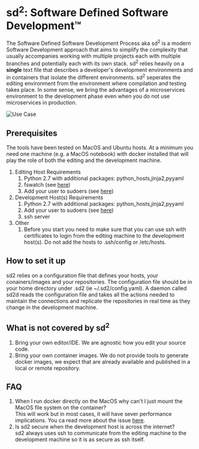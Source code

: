 # sd<sup>2</sup>: Software Defined Software Development™
The Software Defined Software Development Process aka sd<sup>2</sup> is 
a modern Software Development approach that aims to simplify the 
complexity that usually accompanies working with multiple projects 
each with multiple branches and potentially each with its own
stack. sd<sup>2</sup> relies heavily on a **single** text 
file that describes a developer's development environments and in containers 
that isolate the different environments. sd<sup>2</sup> seperates the editing 
environment from the environment where compilation and testing takes place. 
In some sense, we bring the advantages of a microservices environment to 
the development phase even when you do not use microservices in production.

![Use Case](https://docs.google.com/drawings/d/1uO3umvqVMIM2HnrXJwRAgAX2UWRYNVqEKDTNggXlEIc/pub?w=960&h=720)

## Prerequisites
The tools have been tested on MacOS and Ubuntu hosts. At a minimum you 
need one machine (e.g. a MacOS notebook) with docker installed that will
 play the role of both the editing and the development machine.

1. Editing Host Requirements
   1. Python 2.7 with additional packages: python_hosts,jinja2,pyyaml
   1. fswatch (see [here](http://stackoverflow.com/questions/1515730/is-there-a-command-like-watch-or-inotifywait-on-the-mac))
   1. Add your user to sudoers (see [here](https://askubuntu.com/questions/168461/how-do-i-sudo-without-having-to-enter-my-password))
1. Development Host(s) Requirements
   1. Python 2.7 with additional packages: python_hosts,jinja2,pyyaml
   1. Add your user to sudoers (see [here](https://askubuntu.com/questions/168461/how-do-i-sudo-without-having-to-enter-my-password))
   1. ssh server
1. Other
   1. Before you start you need to make sure that you can use ssh with certificates to login from the editing machine to the development host(s). Do not add the hosts to .ssh/config or /etc/hosts.
   
## How to set it up
sd2 relies on a configuration file that defines your hosts, your conainers/images and your repositories. The configuration file should be in your home directory under .sd2 (ie ~/.sd2/config.yaml). A daemon called sd2d reads the configuration file and takes all the actions needed to maintain the connections and replicate the repositories in real time as they change in the development machine.

## What is not covered by sd<sup>2</sup>

1. Bring your own editor/IDE. We are agnostic how you edit your source code.
1. Bring your own container images. We do not provide tools to generate
 docker images, we expect that are already available and published in 
 a local or remote repository.
 
 ## FAQ
 1. When I run docker directly on the MacOS why can't I just mount the MacOS file system on the container?  
 This will work but in most cases, it will have sever performance implications. You ca read more about the issue [here](https://forums.docker.com/t/file-access-in-mounted-volumes-extremely-slow-cpu-bound/8076/174).
 1. Is sd2 secure when the development host is across the internet?  
 sd2 always uses ssh to communicate from the editing machine to the development machine so it is as secure as ssh itself.
